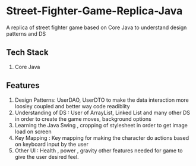 # Street-Fighter-Game-Replica-Java
A replica of street fighter game based on Core Java to understand design patterns and DS

## Tech Stack 
1. Core Java

## Features
 1. Design Patterns: UserDAO, UserDTO to make the data interaction 
                    more loosley coupled and better way code readiblity
 2. Understanding of DS : User of ArrayList, Linked List and many other 
                    DS in order to create the game moves, background options
 3. Learning the Java Swing , cropping of stylesheet in order to get 
                   image load on screen
 4. Key Mapping : Key mapping for making the character do actions based on 
                   keyboard input by the user
 5. Other UI : Health , power , gravity other features needed for game to
                   give the user desired feel.
                   
 

